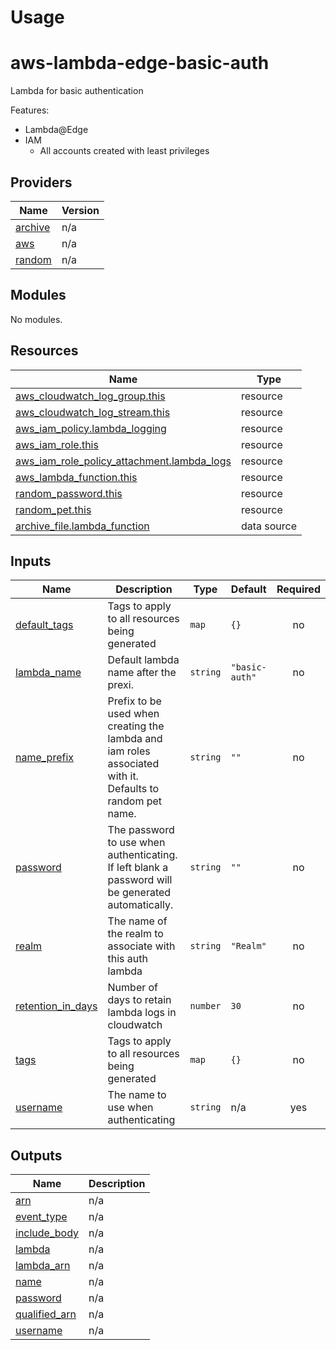 # Usage

<!--- BEGIN_TF_DOCS --->
# aws-lambda-edge-basic-auth

Lambda for basic authentication

Features:
- Lambda@Edge
- IAM
    - All accounts created with least privileges

## Providers

| Name | Version |
|------|---------|
| <a name="provider_archive"></a> [archive](#provider\_archive) | n/a |
| <a name="provider_aws"></a> [aws](#provider\_aws) | n/a |
| <a name="provider_random"></a> [random](#provider\_random) | n/a |

## Modules

No modules.

## Resources

| Name | Type |
|------|------|
| [aws_cloudwatch_log_group.this](https://registry.terraform.io/providers/hashicorp/aws/latest/docs/resources/cloudwatch_log_group) | resource |
| [aws_cloudwatch_log_stream.this](https://registry.terraform.io/providers/hashicorp/aws/latest/docs/resources/cloudwatch_log_stream) | resource |
| [aws_iam_policy.lambda_logging](https://registry.terraform.io/providers/hashicorp/aws/latest/docs/resources/iam_policy) | resource |
| [aws_iam_role.this](https://registry.terraform.io/providers/hashicorp/aws/latest/docs/resources/iam_role) | resource |
| [aws_iam_role_policy_attachment.lambda_logs](https://registry.terraform.io/providers/hashicorp/aws/latest/docs/resources/iam_role_policy_attachment) | resource |
| [aws_lambda_function.this](https://registry.terraform.io/providers/hashicorp/aws/latest/docs/resources/lambda_function) | resource |
| [random_password.this](https://registry.terraform.io/providers/hashicorp/random/latest/docs/resources/password) | resource |
| [random_pet.this](https://registry.terraform.io/providers/hashicorp/random/latest/docs/resources/pet) | resource |
| [archive_file.lambda_function](https://registry.terraform.io/providers/hashicorp/archive/latest/docs/data-sources/file) | data source |

## Inputs

| Name | Description | Type | Default | Required |
|------|-------------|------|---------|:--------:|
| <a name="input_default_tags"></a> [default\_tags](#input\_default\_tags) | Tags to apply to all resources being generated | `map` | `{}` | no |
| <a name="input_lambda_name"></a> [lambda\_name](#input\_lambda\_name) | Default lambda name after the prexi. | `string` | `"basic-auth"` | no |
| <a name="input_name_prefix"></a> [name\_prefix](#input\_name\_prefix) | Prefix to be used when creating the lambda and iam roles associated with it. Defaults to random pet name. | `string` | `""` | no |
| <a name="input_password"></a> [password](#input\_password) | The password to use when authenticating. If left blank a password will be generated automatically. | `string` | `""` | no |
| <a name="input_realm"></a> [realm](#input\_realm) | The name of the realm to associate with this auth lambda | `string` | `"Realm"` | no |
| <a name="input_retention_in_days"></a> [retention\_in\_days](#input\_retention\_in\_days) | Number of days to retain lambda logs in cloudwatch | `number` | `30` | no |
| <a name="input_tags"></a> [tags](#input\_tags) | Tags to apply to all resources being generated | `map` | `{}` | no |
| <a name="input_username"></a> [username](#input\_username) | The name to use when authenticating | `string` | n/a | yes |

## Outputs

| Name | Description |
|------|-------------|
| <a name="output_arn"></a> [arn](#output\_arn) | n/a |
| <a name="output_event_type"></a> [event\_type](#output\_event\_type) | n/a |
| <a name="output_include_body"></a> [include\_body](#output\_include\_body) | n/a |
| <a name="output_lambda"></a> [lambda](#output\_lambda) | n/a |
| <a name="output_lambda_arn"></a> [lambda\_arn](#output\_lambda\_arn) | n/a |
| <a name="output_name"></a> [name](#output\_name) | n/a |
| <a name="output_password"></a> [password](#output\_password) | n/a |
| <a name="output_qualified_arn"></a> [qualified\_arn](#output\_qualified\_arn) | n/a |
| <a name="output_username"></a> [username](#output\_username) | n/a |

<!--- END_TF_DOCS --->

